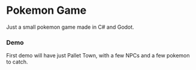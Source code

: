 # Pokemon Game

Just a small pokemon game made in C# and Godot.

### Demo

First demo will have just Pallet Town, with a few NPCs and a few pokemon to 
catch.
